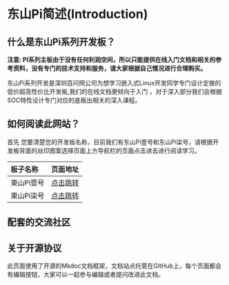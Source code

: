 # 东山Pi简述(Introduction)

## 什么是东山Pi系列开发板？
**注意: PI系列主板由于没有任何利润空间，所以只能提供在线入门文档和相关的参考资料，没有专门的技术支持和服务，请大家根据自己情况进行合理购买。**<br>

东山Pi系列开发是深圳百问网公司为想学习嵌入式Linux开发同学专门设计定做的低价超高性价比开发板,我们的在线文档更倾向于入门 ，对于深入部分我们会根据SOC特性设计专门对应的底板出相关的深入课程。

## 如何阅读此网站？
  首先 您要清楚您的开发板名称，目前我们有东山Pi壹号和东山Pi柒号，请根据开发板背面的丝印图案选择页面上方导航栏的页面点击进去进行阅读学习。

  | 板子名称        | 页面地址   |
  | :-----------   | :------- |
  | 東山Pi壹号  | [点击跳转](DongshanPi-One/01-BoardIntroduction/) |
  | 東山Pi柒号  | [点击跳转](DongshanPi-Seven/01-BoardIntroduction/) |

## 配套的交流社区


## 关于开源协议
  此页面使用了开源的Mkdoc文档框架，文档站点托管在GitHub上，每个页面都会有编辑按钮，大家可以一起参与编辑或者提问改进此文档。
